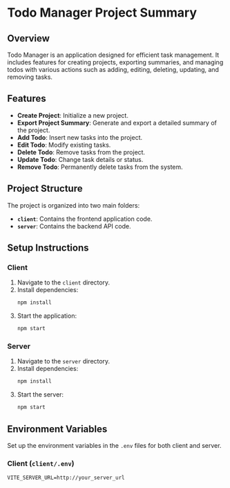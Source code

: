 # Todo Manager Project Summary

## Overview

Todo Manager is an application designed for efficient task management. It includes features for creating projects, exporting summaries, and managing todos with various actions such as adding, editing, deleting, updating, and removing tasks.

## Features

- **Create Project**: Initialize a new project.
- **Export Project Summary**: Generate and export a detailed summary of the project.
- **Add Todo**: Insert new tasks into the project.
- **Edit Todo**: Modify existing tasks.
- **Delete Todo**: Remove tasks from the project.
- **Update Todo**: Change task details or status.
- **Remove Todo**: Permanently delete tasks from the system.

## Project Structure

The project is organized into two main folders:

- **`client`**: Contains the frontend application code.
- **`server`**: Contains the backend API code.

## Setup Instructions

### Client

1. Navigate to the `client` directory.
2. Install dependencies:
    ```bash
    npm install
    ```
3. Start the application:
    ```bash
    npm start
    ```

### Server

1. Navigate to the `server` directory.
2. Install dependencies:
    ```bash
    npm install
    ```
3. Start the server:
    ```bash
    npm start
    ```

## Environment Variables

Set up the environment variables in the `.env` files for both client and server.

### Client (`client/.env`)

```env
VITE_SERVER_URL=http://your_server_url
